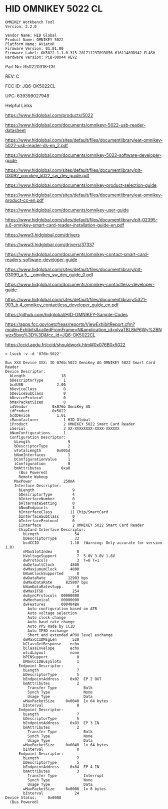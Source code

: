 # HID OMNIKEY 5022 CL

```
OMNIKEY Workbench Tool
Version: 2.2.0

Vendor Name: HID Global
Product Name: OMNIKEY 5022
Platform Name: AViatoR
Firmware Version: 01.01.00
Firmware Label: OK5022-1.1.0.315-20171123T093856-61611489D942-FLASH
Hardware Version: PCB-00044 REV2
```

Part No: R50220318-GR

REV: C

FCC ID: JQ6-OK5022CL

UPC: 639399027949

Helpful Links

https://www.hidglobal.com/products/5022

https://www.hidglobal.com/documents/omnikeyr-5022-usb-reader-datasheet

https://www.hidglobal.com/sites/default/files/documentlibrary/eat-omnikey-5022-usb-reader-ds-en_2.pdf

https://www.hidglobal.com/documents/omnikey-5022-software-developer-guide

https://www.hidglobal.com/sites/default/files/documentlibrary/plt-03092_omnikey_5022_sw_dev_guide.pdf

https://www.hidglobal.com/documents/omnikey-product-selection-guide

https://www.hidglobal.com/sites/default/files/documentlibrary/eat-omnikey-product-cc-en.pdf

https://www.hidglobal.com/documents/omnikey-user-guide

https://www.hidglobal.com/sites/default/files/documentlibrary/plt-02395-a.6-omnikey-smart-card-reader-installation-guide-en.pdf

https://www3.hidglobal.com/drivers

https://www3.hidglobal.com/drivers/37337

https://www.hidglobal.com/documents/omnikey-contact-smart-card-readers-software-developer-guide

https://www.hidglobal.com/sites/default/files/documentlibrary/plt-03099_a.5_-_omnikey_sw_dev_guide_0.pdf

https://www.hidglobal.com/documents/omnikey-contactless-developer-guide

https://www.hidglobal.com/sites/default/files/documentlibrary/5321-903_b.4_omnikey_contactless_developer_guide_en.pdf

https://github.com/hidglobal/HID-OMNIKEY-Sample-Codes

https://apps.fcc.gov/oetcf/eas/reports/ViewExhibitReport.cfm?mode=Exhibits&calledFromFrame=N&application_id=xIvaTBL8kP6Wy%2BNwzx5bxg%3D%3D&fcc_id=JQ6-OK5022CL

https://ccid.apdu.fr/ccid/shouldwork.html#0x076B0x5022

```
> lsusb -v -d '076b:5022'

Bus XXX Device XXX: ID 076b:5022 OmniKey AG OMNIKEY 5022 Smart Card Reader
Device Descriptor:
  bLength                18
  bDescriptorType         1
  bcdUSB               2.00
  bDeviceClass            0 
  bDeviceSubClass         0 
  bDeviceProtocol         0 
  bMaxPacketSize0         8
  idVendor           0x076b OmniKey AG
  idProduct          0x5022 
  bcdDevice            1.01
  iManufacturer           1 HID Global
  iProduct                2 OMNIKEY 5022 Smart Card Reader
  iSerial                 3 XX-XXXXXXXX-XXXX-XXXXXX
  bNumConfigurations      1
  Configuration Descriptor:
    bLength                 9
    bDescriptorType         2
    wTotalLength       0x005d
    bNumInterfaces          1
    bConfigurationValue     1
    iConfiguration          0 
    bmAttributes         0xa0
      (Bus Powered)
      Remote Wakeup
    MaxPower              250mA
    Interface Descriptor:
      bLength                 9
      bDescriptorType         4
      bInterfaceNumber        0
      bAlternateSetting       0
      bNumEndpoints           3
      bInterfaceClass        11 Chip/SmartCard
      bInterfaceSubClass      0 
      bInterfaceProtocol      0 
      iInterface              2 OMNIKEY 5022 Smart Card Reader
      ChipCard Interface Descriptor:
        bLength                54
        bDescriptorType        33
        bcdCCID              1.10  (Warning: Only accurate for version 1.0)
        nMaxSlotIndex           0
        bVoltageSupport         7  5.0V 3.0V 1.8V 
        dwProtocols             3  T=0 T=1
        dwDefaultClock       4800
        dwMaxiumumClock      4800
        bNumClockSupported      0
        dwDataRate          12903 bps
        dwMaxDataRate      825807 bps
        bNumDataRatesSupp.      0
        dwMaxIFSD             254
        dwSyncProtocols  00000000 
        dwMechanical     00000000 
        dwFeatures       000404BA
          Auto configuration based on ATR
          Auto voltage selection
          Auto clock change
          Auto baud rate change
          Auto PPS made by CCID
          Auto IFSD exchange
          Short and extended APDU level exchange
        dwMaxCCIDMsgLen       520
        bClassGetResponse    echo
        bClassEnvelope       echo
        wlcdLayout           none
        bPINSupport             0 
        bMaxCCIDBusySlots       1
      Endpoint Descriptor:
        bLength                 7
        bDescriptorType         5
        bEndpointAddress     0x02  EP 2 OUT
        bmAttributes            2
          Transfer Type            Bulk
          Synch Type               None
          Usage Type               Data
        wMaxPacketSize     0x0040  1x 64 bytes
        bInterval               0
      Endpoint Descriptor:
        bLength                 7
        bDescriptorType         5
        bEndpointAddress     0x83  EP 3 IN
        bmAttributes            2
          Transfer Type            Bulk
          Synch Type               None
          Usage Type               Data
        wMaxPacketSize     0x0040  1x 64 bytes
        bInterval               0
      Endpoint Descriptor:
        bLength                 7
        bDescriptorType         5
        bEndpointAddress     0x84  EP 4 IN
        bmAttributes            3
          Transfer Type            Interrupt
          Synch Type               None
          Usage Type               Data
        wMaxPacketSize     0x0008  1x 8 bytes
        bInterval              24
Device Status:     0x0000
  (Bus Powered)
```
